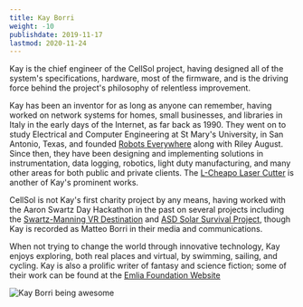 ```yaml
---
title: Kay Borri
weight: -10
publishdate: 2019-11-17
lastmod: 2020-11-24
---
```


Kay is the chief engineer of the CellSol project, having designed all of the system's specifications, hardware, most of the firmware, and is the driving force behind
the project's philosophy of relentless improvement.

Kay has been an inventor for as long as anyone can remember, having worked on network systems for homes, small businesses, and libraries in Italy in the early days of the Internet, as far back as 1990. They
went on to study Electrical and Computer Engineering at St Mary's University, in San Antonio, Texas, and founded [Robots Everywhere](https://www.robots-everywhere.com) along with Riley August. Since then,
they have been designing and implementing solutions in instrumentation, data logging, robotics, light duty manufacturing, and many other areas for both public and private clients. 
The [L-Cheapo Laser Cutter](https://www.robots-everywhere.com/lcheapo) is another of Kay's prominent works.

CellSol is not Kay's first charity project by any means, having worked with the Aaron Swartz Day Hackathon in the past on several projects including the 
[Swartz-Manning VR Destination](https://www.aaronswartzday.org/vr/) and [ASD Solar Survival Project](https://www.aaronswartzday.org/solarsurvival/), though Kay is recorded as Matteo Borri in their media and
communications.

When not trying to change the world through innovative technology, Kay enjoys exploring, both real places and virtual, by swimming, sailing, and cycling. Kay is also a prolific writer of fantasy and science
fiction; some of their work can be found at the [Emlia Foundation Website](https://emlia.org/pmwiki/pub/web/VeryDifferentPlaces.VeryDifferentPlaces.html)

![Kay Borri being awesome](../kay_profile.jpg)